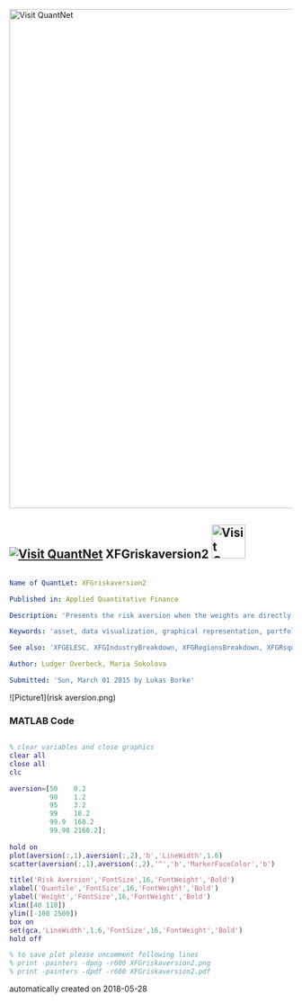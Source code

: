 [<img src="https://github.com/QuantLet/Styleguide-and-FAQ/blob/master/pictures/banner.png" width="888" alt="Visit QuantNet">](http://quantlet.de/)

## [<img src="https://github.com/QuantLet/Styleguide-and-FAQ/blob/master/pictures/qloqo.png" alt="Visit QuantNet">](http://quantlet.de/) **XFGriskaversion2** [<img src="https://github.com/QuantLet/Styleguide-and-FAQ/blob/master/pictures/QN2.png" width="60" alt="Visit QuantNet 2.0">](http://quantlet.de/)

```yaml

Name of QuantLet: XFGriskaversion2

Published in: Applied Quantitative Finance

Description: 'Presents the risk aversion when the weights are directly set to 0.1 at the 50%, 90%, 95%-quantiles, 0.15 at the 99% and 99.9%- quantiles and 0.4 at the 99.98%-quantile.'

Keywords: 'asset, data visualization, graphical representation, portfolio, returns, risk aversion'

See also: 'XFGELESC, XFGIndustryBreakdown, XFGRegionsBreakdown, XFGRsquared, XFGriskaversion'

Author: Ludger Overbeck, Maria Sokolova

Submitted: 'Sun, March 01 2015 by Lukas Borke'
```

![Picture1](risk aversion.png)

### MATLAB Code
```matlab

% clear variables and close graphics
clear all
close all
clc

aversion=[50	0.2
          90	1.2
          95	3.2
          99	18.2
          99.9	168.2
          99.98	2168.2];
        
hold on
plot(aversion(:,1),aversion(:,2),'b','LineWidth',1.6)
scatter(aversion(:,1),aversion(:,2),'^','b','MarkerFaceColor','b')

title('Risk Aversion','FontSize',16,'FontWeight','Bold')
xlabel('Quantile','FontSize',16,'FontWeight','Bold')
ylabel('Weight','FontSize',16,'FontWeight','Bold')
xlim([40 110])
ylim([-100 2500])
box on
set(gca,'LineWidth',1.6,'FontSize',16,'FontWeight','Bold')
hold off

% to save plot please uncomment following lines 
% print -painters -dpng -r600 XFGriskaversion2.png
% print -painters -dpdf -r600 XFGriskaversion2.pdf

```

automatically created on 2018-05-28